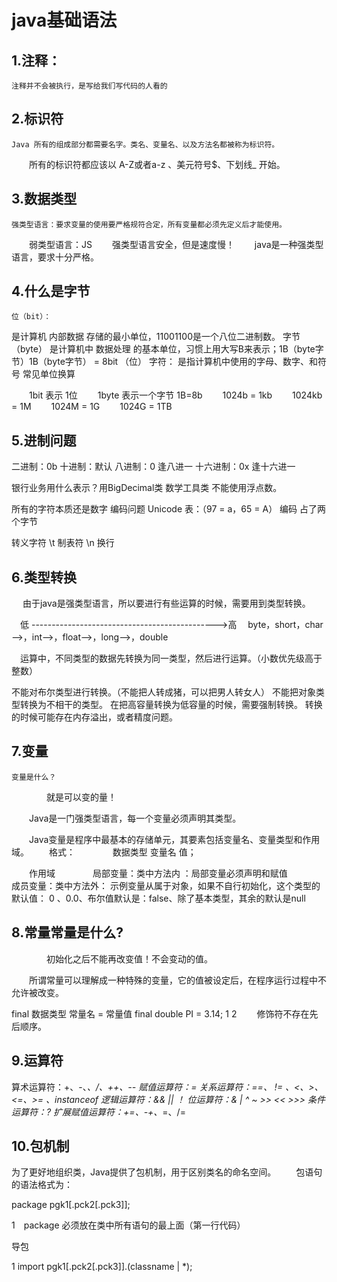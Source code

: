 # java基础语法

## 1.注释：
    注释并不会被执行，是写给我们写代码的人看的

## 2.标识符
    Java 所有的组成部分都需要名字。类名、变量名、以及方法名都被称为标识符。
  所有的标识符都应该以 A-Z或者a-z 、美元符号$、下划线_ 开始。

## 3.数据类型
    强类型语言：要求变量的使用要严格规符合定，所有变量都必须先定义后才能使用。
  弱类型语言：JS
  强类型语言安全，但是速度慢！
  java是一种强类型语言，要求十分严格。

## 4.什么是字节
    位（bit）：
是计算机 内部数据 存储的最小单位，11001100是一个八位二进制数。
    字节（byte）
是计算机中 数据处理 的基本单位，习惯上用大写B来表示；1B（byte字节）1B（byte字节） = 8bit （位）
    字符：
是指计算机中使用的字母、数字、和符号
常见单位换算

  1bit 表示 1位
  1byte 表示一个字节 1B=8b
  1024b = 1kb
  1024kb = 1M
  1024M = 1G
  1024G = 1TB

## 5.进制问题
二进制：0b
十进制：默认
八进制：0 逢八进一
十六进制：0x 逢十六进一

银行业务用什么表示？用BigDecimal类 数学工具类
不能使用浮点数。

所有的字符本质还是数字
编码问题 Unicode 表：（97 = a，65 = A） 编码 占了两个字节

转义字符
\t 制表符
\n 换行

## 6.类型转换

    由于java是强类型语言，所以要进行有些运算的时候，需要用到类型转换。

 低 ---------------------------------------------->高
 byte，short，char—>，int—>，float—>，long—>，double

 运算中，不同类型的数据先转换为同一类型，然后进行运算。（小数优先级高于整数）


 不能对布尔类型进行转换。（不能把人转成猪，可以把男人转女人）
 不能把对象类型转换为不相干的类型。
 在把高容量转换为低容量的时候，需要强制转换。
 转换的时候可能存在内存溢出，或者精度问题。

## 7.变量
    变量是什么？
    就是可以变的量！

  Java是一门强类型语言，每一个变量必须声明其类型。

  Java变量是程序中最基本的存储单元，其要素包括变量名、变量类型和作用域。
  格式：
    数据类型 变量名 值；

  作用域
    局部变量：类中方法内 ：局部变量必须声明和赋值
    成员变量：类中方法外： 示例变量从属于对象，如果不自行初始化，这个类型的默认值： 0 、0.0、布尔值默认是：false、除了基本类型，其余的默认是null
## 8.常量常量是什么?
    初始化之后不能再改变值！不会变动的值。

  所谓常量可以理解成一种特殊的变量，它的值被设定后，在程序运行过程中不允许被改变。

final 数据类型 常量名  = 常量值
final double PI = 3.14;
1
2
  修饰符不存在先后顺序。
## 9.运算符
算术运算符：+、-、*、/、++、--
赋值运算符：=
关系运算符：==、 != 、<、>、<=、>= 、instanceof
逻辑运算符：&& || ！
位运算符：& | ^ ~ >> << >>>
条件运算符：?
扩展赋值运算符：+=、-+、*=、/=

## 10.包机制
为了更好地组织类，Java提供了包机制，用于区别类名的命名空间。
  包语句的语法格式为：

package  pgk1[.pck2[.pck3]];

1 package 必须放在类中所有语句的最上面（第一行代码）

导包

1  import   pgk1[.pck2[.pck3]].(classname | *);





